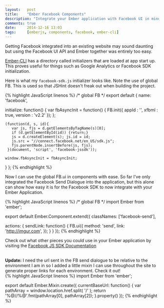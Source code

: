 ```yaml
---
layout:   post
title:    "Ember Facebook Components"
description: "Integrate your Ember application with Facebook UI in minutes"
comments: true
date:     2014-12-16 13:03
tags:     [emberjs, components, facebook, ember-cli]
---
```


Getting Facebook integrated into an existing website may sound daunting but using the Facebook UI API and Ember together was entirely too easy.

<a href='http://ember-cli.com'>Ember-CLI</a> has a directory called initializers that are loaded at app start up. This proves useful for things such as Google Analytics or Facebook SDK initialization.

Here is what my `facebook-sdk.js` initializer looks like. Note the use of global FB. This is used so that JSHint doesn't freak out when building the project.

{% highlight JavaScript linenos %}
/* global FB */
export default {
  name: 'facebook',

  initialize: function() {
    var fbAsyncInit = function() {
      FB.init({
        appId      : '<your app id>',
        xfbml      : true,
        version    : 'v2.2'
      });
    };

    (function(d, s, id){
       var js, fjs = d.getElementsByTagName(s)[0];
       if (d.getElementById(id)) {return;}
       js = d.createElement(s); js.id = id;
       js.src = "//connect.facebook.net/en_US/sdk.js";
       fjs.parentNode.insertBefore(js, fjs);
     }(document, 'script', 'facebook-jssdk'));

    window.fbAsyncInit = fbAsyncInit;
  }
};
{% endhighlight %}

Now I can use the global FB.ui in components with ease. So far I've only integrated the Facebook Send Dialogue into the application, but this alone can show how easy it is for the Facebook SDK to now integrate with your Ember Application.

{% highlight JavaScript linenos %}
/* global FB */
import Ember from 'ember';

export default Ember.Component.extend({
  classNames: ['facebook-send'],

  actions: {
    sendLink: function() {
      FB.ui({
        method: 'send',
        link: 'http://imgur.com',
      });
    }
  }
});
{% endhighlight %}

Check out what other pieces you could use in your Ember application by visiting the <a href='https://developers.facebook.com/docs/javascript/quickstart/v2.2?locale=es_ES'>Facebook JS SDK Documentation</a>
<br><br>
<div class='warning'>
  <strong>Update:</strong> I need the url sent in the FB send dialogue to be relative to the environment I am in so I added a little mixin I can use throughout the site to generate proper links for each environment. Check it out!
</div>
{% highlight JavaScript linenos %}
import Ember from 'ember';

export default Ember.Mixin.create({
  currentBaseUrl: function() {
    var pathArray = window.location.href.split( '/' );
    return '%@//%@'.fmt(pathArray[0], pathArray[2]);
  }.property()
});
{% endhighlight %}